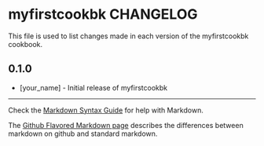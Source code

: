 # myfirstcookbk CHANGELOG

This file is used to list changes made in each version of the myfirstcookbk cookbook.

## 0.1.0
- [your_name] - Initial release of myfirstcookbk

- - -
Check the [Markdown Syntax Guide](http://daringfireball.net/projects/markdown/syntax) for help with Markdown.

The [Github Flavored Markdown page](http://github.github.com/github-flavored-markdown/) describes the differences between markdown on github and standard markdown.
